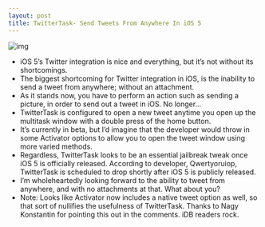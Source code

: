 ```yaml
---
layout: post
title: TwitterTask- Send Tweets From Anywhere In iOS 5
---
```

![img](http://media.idownloadblog.com/wp-content/uploads/2011/10/TwitterTask-e1318364002388.png)
* iOS 5’s Twitter integration is nice and everything, but it’s not without its shortcomings.
* The biggest shortcoming for Twitter integration in iOS, is the inability to send a tweet from anywhere; without an attachment.
* As it stands now, you have to perform an action such as sending a picture, in order to send out a tweet in iOS. No longer…
* TwitterTask is configured to open a new tweet anytime you open up the multitask window with a double press of the home button.
* It’s currently in beta, but I’d imagine that the developer would throw in some Activator options to allow you to open the tweet window using more varied methods.
* Regardless, TwitterTask looks to be an essential jailbreak tweak once iOS 5 is officially released. According to developer, Qwertyoruiop, TwitterTask is scheduled to drop shortly after iOS 5 is publicly released.
* I’m wholeheartedly looking forward to the ability to tweet from anywhere, and with no attachments at that. What about you?
* Note: Looks like Activator now includes a native tweet option as well, so that sort of nullifies the usefulness of TwitterTask. Thanks to Nagy Konstantin for pointing this out in the comments. iDB readers rock.


